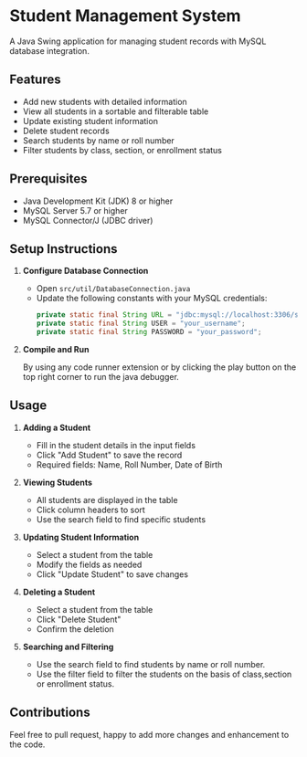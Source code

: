 # Student Management System

A Java Swing application for managing student records with MySQL database integration.

## Features

- Add new students with detailed information
- View all students in a sortable and filterable table
- Update existing student information
- Delete student records
- Search students by name or roll number
- Filter students by class, section, or enrollment status

## Prerequisites

- Java Development Kit (JDK) 8 or higher
- MySQL Server 5.7 or higher
- MySQL Connector/J (JDBC driver)

## Setup Instructions

1. **Configure Database Connection**
   - Open `src/util/DatabaseConnection.java`
   - Update the following constants with your MySQL credentials:
     ```java
     private static final String URL = "jdbc:mysql://localhost:3306/student_management";
     private static final String USER = "your_username";
     private static final String PASSWORD = "your_password";
     ```

2. **Compile and Run**

   By using any code runner extension or by clicking the play button on the top right corner to run the java debugger.

## Usage

1. **Adding a Student**
   - Fill in the student details in the input fields
   - Click "Add Student" to save the record
   - Required fields: Name, Roll Number, Date of Birth

2. **Viewing Students**
   - All students are displayed in the table
   - Click column headers to sort
   - Use the search field to find specific students

3. **Updating Student Information**
   - Select a student from the table
   - Modify the fields as needed
   - Click "Update Student" to save changes

4. **Deleting a Student**
   - Select a student from the table
   - Click "Delete Student"
   - Confirm the deletion

5. **Searching and Filtering**
   - Use the search field to find students by name or roll number.
   - Use the filter field to filter the students on the basis of class,section or enrollment status.

## Contributions
Feel free to pull request, happy to add more changes and enhancement to the code.